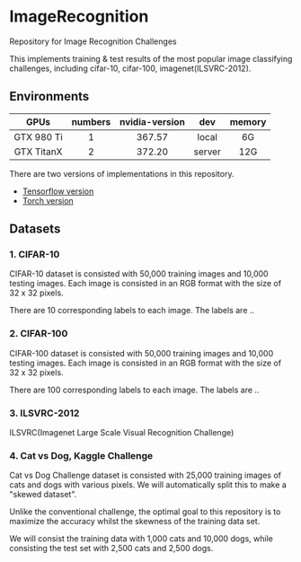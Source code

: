 # ImageRecognition
Repository for Image Recognition Challenges

This implements training & test results of the most popular image classifying challenges, including cifar-10, cifar-100, imagenet(ILSVRC-2012).

## Environments
| GPUs         | numbers | nvidia-version | dev    | memory |
|:------------:|:-------:|:--------------:|:------:|:------:|
| GTX 980 Ti   | 1       | 367.57         | local  |   6G   |
| GTX TitanX   | 2       | 372.20         | server |  12G   |

There are two versions of implementations in this repository.
- [Tensorflow version](Tensorflow/)
- [Torch version](Torch/)

## Datasets

### 1. CIFAR-10
CIFAR-10 dataset is consisted with 50,000 training images and 10,000 testing images.
Each image is consisted in an RGB format with the size of 32 x 32 pixels.

There are 10 corresponding labels to each image.
The labels are ..

### 2. CIFAR-100
CIFAR-100 dataset is consisted with 50,000 training images and 10,000 testing images.
Each image is consisted in an RGB format with the size of 32 x 32 pixels.

There are 100 corresponding labels to each image.
The labels are ..

### 3. ILSVRC-2012
ILSVRC(Imagenet Large Scale Visual Recognition Challenge)

### 4. Cat vs Dog, Kaggle Challenge
Cat vs Dog Challenge dataset is consisted with 25,000 training images of cats and dogs with various pixels.
We will automatically split this to make a "skewed dataset".

Unlike the conventional challenge, the optimal goal to this repository is to maximize the accuracy
whilst the skewness of the training data set.

We will consist the training data with 1,000 cats and 10,000 dogs, while consisting the test set with
2,500 cats and 2,500 dogs.
